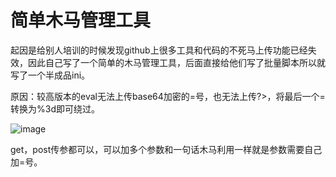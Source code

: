 # 简单木马管理工具

起因是给别人培训的时候发现github上很多工具和代码的不死马上传功能已经失效，因此自己写了一个简单的木马管理工具，后面直接给他们写了批量脚本所以就写了一个半成品ini。

原因：较高版本的eval无法上传base64加密的=号，也无法上传?>，将最后一个=转换为%3d即可绕过。

![image](https://github.com/user-attachments/assets/647e789c-64a7-4b0d-94eb-4617e69fd219)

get，post传参都可以，可以加多个参数和一句话木马利用一样就是参数需要自己加=号。
